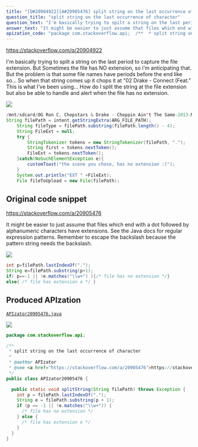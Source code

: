 ```yaml
---
title: "[Q#20904922][A#20905476] split string on the last occurrence of character"
question_title: "split string on the last occurrence of character"
question_text: "I'm basically trying to spilt a string on the last period to capture the file extension. But Sometimes the file has NO extension, so i'm anticipating that. But the problem is that some file names have periods before the end like so... So when that string comes up it chops it at \"02 Drake - Connect (Feat.\" This is what I've been using... How do I split the string at the file extension but also be able to handle and alert when the file has no extension."
answer_text: "It might be easier to just assume that files which end with a dot followed by alphanumeric characters have extensions. See the Java docs for regular expression patterns. Remember to escape the backslash because the pattern string needs the backslash."
apization_code: "package com.stackoverflow.api;  /**  * split string on the last occurrence of character  *  * @author APIzator  * @see <a href=\"https://stackoverflow.com/a/20905476\">https://stackoverflow.com/a/20905476</a>  */ public class APIzator20905476 {    public static void splitString(String filePath) throws Exception {     int p = filePath.lastIndexOf(\".\");     String e = filePath.substring(p + 1);     if (p == -1 || !e.matches(\"\\\\w+\")) {       /* file has no extension */     } else {       /* file has extension e */     }   } }"
---
```


https://stackoverflow.com/q/20904922

I&#x27;m basically trying to spilt a string on the last period to capture the file extension.
But Sometimes the file has NO extension, so i&#x27;m anticipating that.
But the problem is that some file names have periods before the end like so...
So when that string comes up it chops it at &quot;02 Drake - Connect (Feat.&quot;
This is what I&#x27;ve been using...
How do I split the string at the file extension but also be able to handle and alert when the file has no extension.


<div class="code-logo"><img src="/stackoverflow.png" /></div>

```java
/mnt/sdcard/OG Ron C, Chopstars & Drake - Choppin Ain't The Same-2013-MIXFIEND/02 Drake - Connect (Feat. Fat Pat) (Chopped Not Slopped).mp3
String filePath = intent.getStringExtra(ARG_FILE_PATH);
    String fileType = filePath.substring(filePath.length() - 4);
    String FileExt = null;
    try {
        StringTokenizer tokens = new StringTokenizer(filePath, ".");
        String first = tokens.nextToken();
        FileExt = tokens.nextToken();
    }catch(NoSuchElementException e){
        customToast("the scene you chose, has no extension :(");
    }
    System.out.println("EXT " +FileExt);
    File fileToUpload = new File(filePath);
```


## Original code snippet

https://stackoverflow.com/a/20905476

It might be easier to just assume that files which end with a dot followed by alphanumeric characters have extensions.
See the Java docs for regular expression patterns. Remember to escape the backslash because the pattern string needs the backslash.

<div class="code-logo"><img src="/stackoverflow.png" /></div>

```java
int p=filePath.lastIndexOf(".");
String e=filePath.substring(p+1);
if( p==-1 || !e.matches("\\w+") ){/* file has no extension */}
else{ /* file has extension e */ }
```

## Produced APIzation

[`APIzator20905476.java`](https://github.com/blind-papers/apization-temp-data/raw/main/search/APIzator20905476.java)

<div class="code-logo"><img src="/apizator.png" /></div>

```java
package com.stackoverflow.api;

/**
 * split string on the last occurrence of character
 *
 * @author APIzator
 * @see <a href="https://stackoverflow.com/a/20905476">https://stackoverflow.com/a/20905476</a>
 */
public class APIzator20905476 {

  public static void splitString(String filePath) throws Exception {
    int p = filePath.lastIndexOf(".");
    String e = filePath.substring(p + 1);
    if (p == -1 || !e.matches("\\w+")) {
      /* file has no extension */
    } else {
      /* file has extension e */
    }
  }
}

```